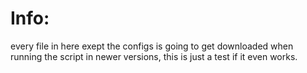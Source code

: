 # Info:
every file in here exept the configs is going to get downloaded when running the script in newer versions, this is just a test if it even works.
